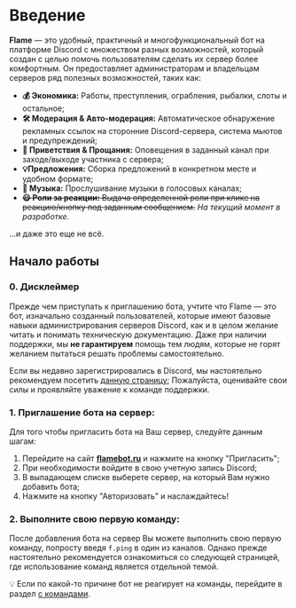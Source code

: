 # Введение

**Flame** — это удобный, практичный и многофункциональный бот на платформе Discord с множеством разных возможностей, который создан с целью помочь пользователям сделать их сервер более комфортным. Он предоставляет администраторам и владельцам серверов ряд полезных возможностей, таких как:

- **💰 Экономика:** Работы, преступления, ограбления, рыбалки, слоты и остальное;
- **🛠️ Модерация & Авто-модерация:** Автоматическое обнаружение рекламных ссылок на сторонние Discord-сервера, система мьютов и предупреждений;
- **👋 Приветствия & Прощания:** Оповещения в заданный канал при заходе/выходе участника с сервера;
- **💡Предложения:** Сборка предложений в конкретном месте и удобном формате;
- **🎵 Музыка:** Прослушивание музыки в голосовых каналах;
- <strike>**😃 Роли за реакции:** Выдача определенной роли при клике на реакцию/кнопку под заданным сообщением.</strike> _На текущий момент в разработке._

...и даже это еще не всё.  

## Начало работы
### 0. Дисклеймер
Прежде чем приступать к приглашению бота, учтите что Flame — это бот, изначально созданный пользователей, которые имеют базовые навыки администрирования серверов Discord, как и в целом желание читать и понимать техническую документацию. Даже при наличии поддержки, мы **не гарантируем** помощь тем людям, которые не горят желанием пытаться решать проблемы самостоятельно.

Если вы недавно зарегистрировались в Discord, мы настоятельно рекомендуем посетить [данную страницу](https://support.discord.com/hc/ru); Пожалуйста, оценивайте свои силы и проявляйте уважение к команде поддержки.
### 1. Приглашение бота на сервер:
Для того чтобы пригласить бота на Ваш сервер, следуйте данным шагам:

1. Перейдите на сайт [**flamebot.ru**](https://flamebot.ru) и нажмите на кнопку "Пригласить";
2. При необходимости войдите в свою учетную запись Discord; 
3. В выпадающем списке выберете сервер, на который Вам нужно добавить бота; 
4. Нажмите на кнопку "Авторизовать" и наслаждайтесь!

### 2. Выполните свою первую команду:
После добавления бота на сервер Вы можете выполнить свою первую команду, попросту введя `f.ping` в один из каналов. Однако прежде настоятельно рекомендуется ознакомиться со следующей страницей, где использование команд является отдельной темой.

💡 Если по какой-то причине бот не реагирует на команды, перейдите в раздел [с командами](/commands). 